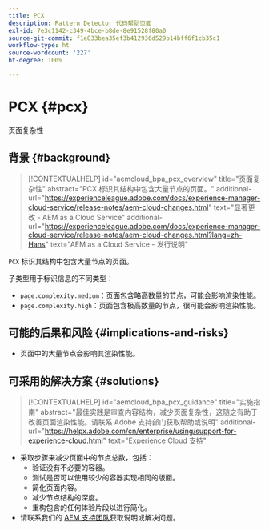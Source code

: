 ```yaml
---
title: PCX
description: Pattern Detector 代码帮助页面
exl-id: 7e3c1142-c349-4bce-b8de-8e91528f80a0
source-git-commit: f1e833bea35ef3b412936d529b14bff6f1cb35c1
workflow-type: ht
source-wordcount: '227'
ht-degree: 100%

---
```


# PCX {#pcx}

页面复杂性

## 背景 {#background}

>[!CONTEXTUALHELP]
>id="aemcloud_bpa_pcx_overview"
>title="页面复杂性"
>abstract="PCX 标识其结构中包含大量节点的页面。"
>additional-url="https://experienceleague.adobe.com/docs/experience-manager-cloud-service/release-notes/aem-cloud-changes.html" text="显著更改 - AEM as a Cloud Service"
>additional-url="https://experienceleague.adobe.com/docs/experience-manager-cloud-service/release-notes/aem-cloud-changes.html?lang=zh-Hans" text="AEM as a Cloud Service - 发行说明"

`PCX` 标识其结构中包含大量节点的页面。

子类型用于标识信息的不同类型：

* `page.complexity.medium`：页面包含略高数量的节点，可能会影响渲染性能。
* `page.complexity.high`：页面包含极高数量的节点，很可能会影响渲染性能。

## 可能的后果和风险 {#implications-and-risks}

* 页面中的大量节点会影响其渲染性能。

## 可采用的解决方案 {#solutions}

>[!CONTEXTUALHELP]
>id="aemcloud_bpa_pcx_guidance"
>title="实施指南"
>abstract="最佳实践是审查内容结构，减少页面复杂性，这随之有助于改善页面渲染性能。请联系 Adobe 支持部门获取帮助或说明"
>additional-url="https://helpx.adobe.com/cn/enterprise/using/support-for-experience-cloud.html" text="Experience Cloud 支持"

* 采取步骤来减少页面中的节点总数，包括：
   * 验证没有不必要的容器。
   * 测试是否可以使用较少的容器实现相同的版面。
   * 简化页面内容。
   * 减少节点结构的深度。
   * 重构包含的任何体验片段以进行简化。
* 请联系我们的 [AEM 支持团队](https://helpx.adobe.com/cn/enterprise/using/support-for-experience-cloud.html)获取说明或解决问题。
